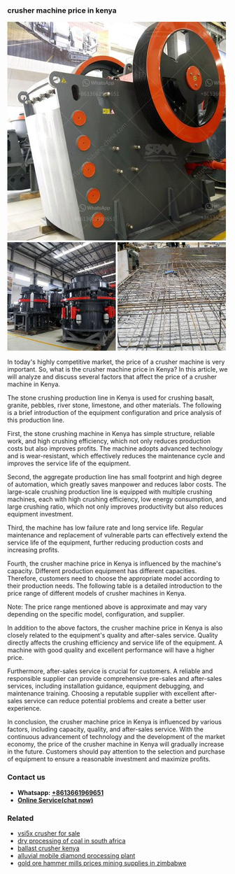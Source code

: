 <h3>crusher machine price in kenya</h3><img src='1708497462.jpg' alt=''><p>In today's highly competitive market, the price of a crusher machine is very important. So, what is the crusher machine price in Kenya? In this article, we will analyze and discuss several factors that affect the price of a crusher machine in Kenya.</p><p>The stone crushing production line in Kenya is used for crushing basalt, granite, pebbles, river stone, limestone, and other materials. The following is a brief introduction of the equipment configuration and price analysis of this production line.</p><p>First, the stone crushing machine in Kenya has simple structure, reliable work, and high crushing efficiency, which not only reduces production costs but also improves profits. The machine adopts advanced technology and is wear-resistant, which effectively reduces the maintenance cycle and improves the service life of the equipment.</p><p>Second, the aggregate production line has small footprint and high degree of automation, which greatly saves manpower and reduces labor costs. The large-scale crushing production line is equipped with multiple crushing machines, each with high crushing efficiency, low energy consumption, and large crushing ratio, which not only improves productivity but also reduces equipment investment.</p><p>Third, the machine has low failure rate and long service life. Regular maintenance and replacement of vulnerable parts can effectively extend the service life of the equipment, further reducing production costs and increasing profits.</p><p>Fourth, the crusher machine price in Kenya is influenced by the machine's capacity. Different production equipment has different capacities. Therefore, customers need to choose the appropriate model according to their production needs. The following table is a detailed introduction to the price range of different models of crusher machines in Kenya.</p><p>Note: The price range mentioned above is approximate and may vary depending on the specific model, configuration, and supplier.</p><p>In addition to the above factors, the crusher machine price in Kenya is also closely related to the equipment's quality and after-sales service. Quality directly affects the crushing efficiency and service life of the equipment. A machine with good quality and excellent performance will have a higher price.</p><p>Furthermore, after-sales service is crucial for customers. A reliable and responsible supplier can provide comprehensive pre-sales and after-sales services, including installation guidance, equipment debugging, and maintenance training. Choosing a reputable supplier with excellent after-sales service can reduce potential problems and create a better user experience.</p><p>In conclusion, the crusher machine price in Kenya is influenced by various factors, including capacity, quality, and after-sales service. With the continuous advancement of technology and the development of the market economy, the price of the crusher machine in Kenya will gradually increase in the future. Customers should pay attention to the selection and purchase of equipment to ensure a reasonable investment and maximize profits.</p><h3>Contact us</h3><ul><li><strong>Whatsapp:&nbsp;<a href="https://wa.me/8613661969651">+8613661969651</a></strong></li><li><a href="https://swt.shibang-china.com/?git&amp;zhl&amp;crusher machine price in kenya"><strong>Online Service(chat now)</strong></a></li></ul><h3>Related</h3><ul><li><a href='vsi5x crusher for sale.md'>vsi5x crusher for sale</a></li><li><a href='dry processing of coal in south africa.md'>dry processing of coal in south africa</a></li><li><a href='ballast crusher kenya.md'>ballast crusher kenya</a></li><li><a href='alluvial mobile diamond processing plant.md'>alluvial mobile diamond processing plant</a></li><li><a href='gold ore hammer mills prices mining supplies in zimbabwe.md'>gold ore hammer mills prices mining supplies in zimbabwe</a></li></ul>